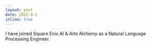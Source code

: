 ```yaml
---
layout: post
date: 2022-9-1
inline: true
---
```


I have joined Square Enix AI & Arts Alchemy as a Natural Language Processing Engineer.
